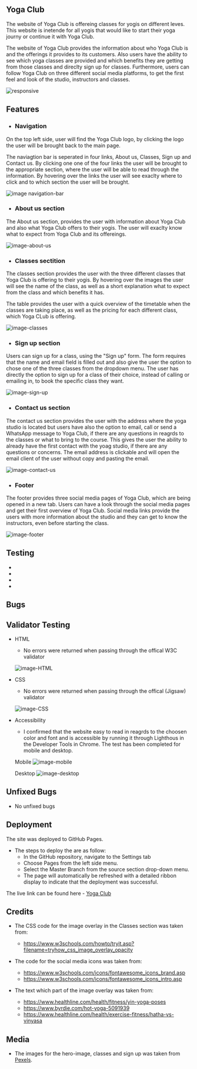 ## Yoga Club

The website of Yoga Club is offereing classes for yogis on different leves. This website is inetende for all yogis that would like to start their yoga journy or continue it with Yoga Club. 

The website of Yoga Club provides the information about who Yoga Club is and the offerings it provides to its customers. Also users have the ability to see which yoga classes are provided and which benefits they are getting from those classes and direclty sign up for classes. Furthermore, users can follow Yoga Club on three different social media platforms, to get the first feel and look of the studio, instructors and classes. 

![responsive](https://user-images.githubusercontent.com/114663540/201791642-e9f65474-b57d-44aa-a138-2aa1ca6cfae8.png)

## Features 

- ### Navigation 

On the top left side, user will find the Yoga Club logo, by clicking the logo the user will be brought back to the main page. 

The naviagtion bar is seperated in four links, About us, Classes, Sign up and Contact us. By clicking one one of the four links the user will be brought to the appropriate section, where the user will be able to read through the information. By hovering over the links the user will see exaclty where to click and to which section the user will be brought. 

![image navigation-bar](https://user-images.githubusercontent.com/114663540/201788860-79e45bf6-b33e-4acb-af68-ba5992ca1268.png)

- ### About us section

The About us section, provides the user with information about Yoga Club and also what Yoga Club offers to their yogis. The user will exaclty know what to expect from Yoga Club and its offereings. 

![image-about-us](https://user-images.githubusercontent.com/114663540/201788944-afa64745-5620-43e0-928a-28ae137fcee6.png)

- ### Classes sectition 

The classes section provides the user with the three different classes that Yoga Club is offering to their yogis. By hovering over the images the user will see the name of the class, as well as a short explanation what to expect from the class and which benefits it has. 

The table provides the user with a quick overview of the timetable when the classes are taking place, as well as the pricing for each different class, which Yoga CLub is offering. 

![image-classes](https://user-images.githubusercontent.com/114663540/201789028-c1304856-bf4d-41b8-8078-1b656b61c19c.png)

- ### Sign up section

Users can sign up for a class, using the "Sign up" form. The form requires that the name and email field is filled out and also give the user the option to chose one of the three classes from the dropdown menu. The user has directly the option to sign up for a class of their choice, instead of calling or emailing in, to book the specific class they want. 

![image-sign-up](https://user-images.githubusercontent.com/114663540/201789062-f85f5b1e-a20f-48ec-899a-fa57778abbb0.png)

- ### Contact us section

The contact us section provides the user with the address where the yoga studio is located but users have also the option to email, call or send a WhatsApp message to Yoga Club, if there are any questions in reagrds to the classes or what to bring to the course. This gives the user the ability to already have the first contact with the yoag studio, if there are any questions or concerns. The email address is clickable and will open the email client of the user without copy and pasting the email.

![image-contact-us](https://user-images.githubusercontent.com/114663540/202003736-feb0fbfa-7914-47d3-8019-ca620d54a5d0.png)

- ### Footer

The footer provides three social media pages of Yoga Club, which are being opened in a new tab. Users can have a look through the social media pages and get their first overview of Yoga Club. Social media links provide the users with more information about the studio and they can get to know the instructors, even before starting the class. 

![image-footer](https://user-images.githubusercontent.com/114663540/201789174-29dd2687-34e6-4b90-8d5e-79faa05ac3a0.png)

## Testing 

- 

-

-

-

## Bugs 


## Validator Testing 

- HTML 
    - No errors were returned when passing through the offical W3C validator 

    ![image-HTML](https://user-images.githubusercontent.com/114663540/201789778-e8b20fa9-9230-448b-a099-8fcefdc63844.png)

- CSS
    - No errors were returned when passing through the offical (Jigsaw) validator 

    ![image-CSS](https://user-images.githubusercontent.com/114663540/201789984-82fa104d-3aca-46b9-89b1-70cee0ddab7b.png)

- Accessibility 
    - I confirmed that the website easy to read in reagrds to the choosen color and font and is accessible by running it through Lighthous in the Developer Tools in Chrome. The test has been completed for mobile and desktop. 

    Mobile
    ![image-mobile](https://user-images.githubusercontent.com/114663540/201789727-16e20475-949d-41d8-8c91-63d544e75a40.png)

    Desktop 
    ![image-desktop](https://user-images.githubusercontent.com/114663540/201789681-9ef97b1b-9554-4bbb-8dad-f6b7a5a12101.png)

## Unfixed Bugs 

- No unfixed bugs 

## Deployment 

The site was deployed to GitHub Pages. 

- The steps to deploy the are as follow: 
    - In the GitHub repository, navigate to the Settings tab
    - Choose Pages from the left side menu.
    - Select the Master Branch from the source section drop-down menu.
    - The page will automatically be refreshed with a detailed ribbon display to indicate that the deployment was successful.


The live link can be found here - [Yoga Club](https://a-wgn.github.io/yoga-club-pp1/)


## Credits 

- The CSS code for the image overlay in the Classes section was taken from: 
    - https://www.w3schools.com/howto/tryit.asp?filename=tryhow_css_image_overlay_opacity

- The code for the social media icons was taken from:   
    - https://www.w3schools.com/icons/fontawesome_icons_brand.asp 
    - https://www.w3schools.com/icons/fontawesome_icons_intro.asp

- The text which part of the image overlay was taken from: 
    - https://www.healthline.com/health/fitness/yin-yoga-poses 
    - https://www.byrdie.com/hot-yoga-5091939
    - https://www.healthline.com/health/exercise-fitness/hatha-vs-vinyasa

## Media 

- The images for the hero-image, classes and sign up was taken from [Pexels](https://www.pexels.com/search/yoga%20class/). 
